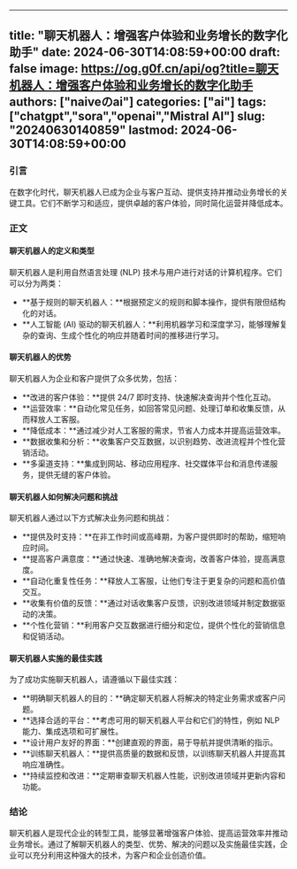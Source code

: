 
---
title: "聊天机器人：增强客户体验和业务增长的数字化助手"
date: 2024-06-30T14:08:59+00:00
draft: false
image: https://og.g0f.cn/api/og?title=聊天机器人：增强客户体验和业务增长的数字化助手
authors: ["naiveのai"]
categories: ["ai"]
tags: ["chatgpt","sora","openai","Mistral AI"]
slug: "20240630140859"
lastmod: 2024-06-30T14:08:59+00:00
---
### 引言

在数字化时代，聊天机器人已成为企业与客户互动、提供支持并推动业务增长的关键工具。它们不断学习和适应，提供卓越的客户体验，同时简化运营并降低成本。

### 正文

#### 聊天机器人的定义和类型

聊天机器人是利用自然语言处理 (NLP) 技术与用户进行对话的计算机程序。它们可以分为两类：

* **基于规则的聊天机器人：**根据预定义的规则和脚本操作，提供有限但结构化的对话。
* **人工智能 (AI) 驱动的聊天机器人：**利用机器学习和深度学习，能够理解复杂的查询、生成个性化的响应并随着时间的推移进行学习。

#### 聊天机器人的优势

聊天机器人为企业和客户提供了众多优势，包括：

* **改进的客户体验：**提供 24/7 即时支持、快速解决查询并个性化互动。
* **运营效率：**自动化常见任务，如回答常见问题、处理订单和收集反馈，从而释放人工客服。
* **降低成本：**通过减少对人工客服的需求，节省人力成本并提高运营效率。
* **数据收集和分析：**收集客户交互数据，以识别趋势、改进流程并个性化营销活动。
* **多渠道支持：**集成到网站、移动应用程序、社交媒体平台和消息传递服务，提供无缝的客户体验。

#### 聊天机器人如何解决问题和挑战

聊天机器人通过以下方式解决业务问题和挑战：

* **提供及时支持：**在非工作时间或高峰期，为客户提供即时的帮助，缩短响应时间。
* **提高客户满意度：**通过快速、准确地解决查询，改善客户体验，提高满意度。
* **自动化重复性任务：**释放人工客服，让他们专注于更复杂的问题和高价值交互。
* **收集有价值的反馈：**通过对话收集客户反馈，识别改进领域并制定数据驱动的决策。
* **个性化营销：**利用客户交互数据进行细分和定位，提供个性化的营销信息和促销活动。

#### 聊天机器人实施的最佳实践

为了成功实施聊天机器人，请遵循以下最佳实践：

* **明确聊天机器人的目的：**确定聊天机器人将解决的特定业务需求或客户问题。
* **选择合适的平台：**考虑可用的聊天机器人平台和它们的特性，例如 NLP 能力、集成选项和可扩展性。
* **设计用户友好的界面：**创建直观的界面，易于导航并提供清晰的指示。
* **训练聊天机器人：**提供高质量的数据和反馈，以训练聊天机器人并提高其响应准确性。
* **持续监控和改进：**定期审查聊天机器人性能，识别改进领域并更新内容和功能。

### 结论

聊天机器人是现代企业的转型工具，能够显著增强客户体验、提高运营效率并推动业务增长。通过了解聊天机器人的类型、优势、解决的问题以及实施最佳实践，企业可以充分利用这种强大的技术，为客户和企业创造价值。